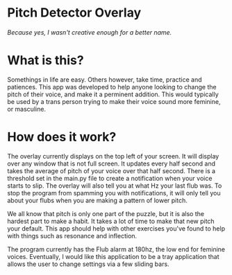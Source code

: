 Pitch Detector Overlay
======================
###### Because yes, I wasn't creative enough for a better name.


# What is this?

Somethings in life are easy. Others however, take time, practice and patiences. This app was developed to help anyone looking to change the pitch of their voice, and make it a perminent addition. This would typically be used by a trans person trying to make their voice sound more feminine, or masculine. 


# How does it work?

The overlay currently displays on the top left of your screen. It will display over any window that is not full screen. It updates every half second and takes the average of pitch of your voice over that half second. There is a threshold set in the main.py file to create a notification when your voice starts to slip. The overlay will also tell you at what Hz your last flub was. To stop the program from spamming you with notifications, it will only tell you about your flubs when you are making a pattern of lower pitch. 

We all know that pitch is only one part of the puzzle, but it is also the hardest part to make a habit. It takes a lot of time to make that new pitch your default. This app should help with other exercises you've found to help with things such as resonance and inflection.


The program currently has the Flub alarm at 180hz, the low end for feminine voices. Eventually, I would like this application to be a tray application that allows the user to change settings via a few sliding bars. 
